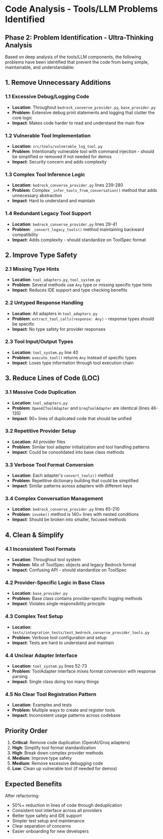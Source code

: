 # Code Analysis - Tools/LLM Problems Identified

## Phase 2: Problem Identification - Ultra-Thinking Analysis

Based on deep analysis of the tools/LLM components, the following problems have been identified that prevent the code from being simple, maintainable, and understandable:

## 1. Remove Unnecessary Additions

### 1.1 Excessive Debug/Logging Code
- **Location**: Throughout `bedrock_converse_provider.py`, `base_provider.py`
- **Problem**: Extensive debug print statements and logging that clutter the core logic
- **Impact**: Makes code harder to read and understand the main flow

### 1.2 Vulnerable Tool Implementation
- **Location**: `src/tools/vulnerable_log_tool.py`
- **Problem**: Intentionally vulnerable tool with command injection - should be simplified or removed if not needed for demos
- **Impact**: Security concern and adds complexity

### 1.3 Complex Tool Inference Logic
- **Location**: `bedrock_converse_provider.py` lines 239-280
- **Problem**: Complex `_infer_tools_from_conversation()` method that adds unnecessary abstraction
- **Impact**: Hard to understand and maintain

### 1.4 Redundant Legacy Tool Support
- **Location**: `bedrock_converse_provider.py` lines 29-41
- **Problem**: `_convert_legacy_tools()` method maintaining backward compatibility
- **Impact**: Adds complexity - should standardize on ToolSpec format

## 2. Improve Type Safety

### 2.1 Missing Type Hints
- **Location**: `tool_adapters.py`, `tool_system.py`
- **Problem**: Several methods use `Any` type or missing specific type hints
- **Impact**: Reduces IDE support and type checking benefits

### 2.2 Untyped Response Handling
- **Location**: All adapters in `tool_adapters.py`
- **Problem**: `extract_tool_calls(response: Any)` - response types should be specific
- **Impact**: No type safety for provider responses

### 2.3 Tool Input/Output Types
- **Location**: `tool_system.py` line 40
- **Problem**: `execute_tool()` returns `Any` instead of specific types
- **Impact**: Loses type information through tool execution chain

## 3. Reduce Lines of Code (LOC)

### 3.1 Massive Code Duplication
- **Location**: `tool_adapters.py`
- **Problem**: `OpenAIToolAdapter` and `GroqToolAdapter` are identical (lines 46-135)
- **Impact**: 90+ lines of duplicated code that should be unified

### 3.2 Repetitive Provider Setup
- **Location**: All provider files
- **Problem**: Similar tool adapter initialization and tool handling patterns
- **Impact**: Could be consolidated into base class methods

### 3.3 Verbose Tool Format Conversion
- **Location**: Each adapter's `convert_tools()` method
- **Problem**: Repetitive dictionary building that could be simplified
- **Impact**: Similar patterns across adapters with different keys

### 3.4 Complex Conversation Management
- **Location**: `bedrock_converse_provider.py` lines 65-210
- **Problem**: `invoke()` method is 140+ lines with nested conditions
- **Impact**: Should be broken into smaller, focused methods

## 4. Clean & Simplify

### 4.1 Inconsistent Tool Formats
- **Location**: Throughout tool system
- **Problem**: Mix of ToolSpec objects and legacy Bedrock format
- **Impact**: Confusing API - should standardize on ToolSpec

### 4.2 Provider-Specific Logic in Base Class
- **Location**: `base_provider.py`
- **Problem**: Base class contains provider-specific logging methods
- **Impact**: Violates single responsibility principle

### 4.3 Complex Test Setup
- **Location**: `tests/integration_tests/test_bedrock_converse_provider_tools.py`
- **Problem**: Verbose tool configuration and setup
- **Impact**: Tests are hard to understand and maintain

### 4.4 Unclear Adapter Interface
- **Location**: `tool_system.py` lines 52-73
- **Problem**: ToolAdapter interface mixes format conversion with response parsing
- **Impact**: Single class doing too many things

### 4.5 No Clear Tool Registration Pattern
- **Location**: Examples and tests
- **Problem**: Multiple ways to create and register tools
- **Impact**: Inconsistent usage patterns across codebase

## Priority Order

1. **Critical**: Remove code duplication (OpenAI/Groq adapters)
2. **High**: Simplify tool format standardization
3. **High**: Break down complex provider methods
4. **Medium**: Improve type safety
5. **Medium**: Remove excessive debugging code
6. **Low**: Clean up vulnerable tool (if needed for demos)

## Expected Benefits

After refactoring:
- 50%+ reduction in lines of code through deduplication
- Consistent tool interface across all providers
- Better type safety and IDE support
- Simpler test setup and maintenance
- Clear separation of concerns
- Easier onboarding for new developers
